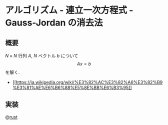 # アルゴリズム - 連立一次方程式 - Gauss-Jordan の消去法

## 概要

$N \times N$ 行列 $A$,
$N$ ベクトル $b$ について
$$Ax=b$$
を解く.

- [[https://ja.wikipedia.org/wiki/%E3%82%AC%E3%82%A6%E3%82%B9%E3%81%AE%E6%B6%88%E5%8E%BB%E6%B3%95]]

## 実装

@[rust](procon-rs/src/algorithm/gauss_jordan.rs)
